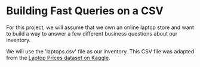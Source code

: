 # Building Fast Queries on a CSV

For this project, we will assume that we own an online laptop store and want to build a way to answer a few different business questions about our inventory.

We will use the 'laptops.csv' file as our inventory. This CSV file was adapted from the [Laptop Prices dataset on Kaggle](https://www.kaggle.com/datasets/muhammetvarl/laptop-price). 
